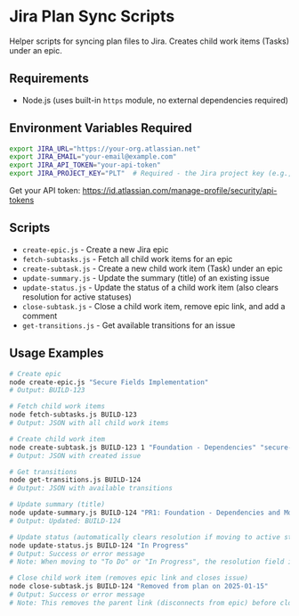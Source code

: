 # Jira Plan Sync Scripts

Helper scripts for syncing plan files to Jira. Creates child work items (Tasks) under an epic.

## Requirements

- Node.js (uses built-in `https` module, no external dependencies required)

## Environment Variables Required
```bash
export JIRA_URL="https://your-org.atlassian.net"
export JIRA_EMAIL="your-email@example.com"
export JIRA_API_TOKEN="your-api-token"
export JIRA_PROJECT_KEY="PLT"  # Required - the Jira project key (e.g., PLT, BUILD)
```

Get your API token: https://id.atlassian.com/manage-profile/security/api-tokens

## Scripts

- `create-epic.js` - Create a new Jira epic
- `fetch-subtasks.js` - Fetch all child work items for an epic
- `create-subtask.js` - Create a new child work item (Task) under an epic
- `update-summary.js` - Update the summary (title) of an existing issue
- `update-status.js` - Update the status of a child work item (also clears resolution for active statuses)
- `close-subtask.js` - Close a child work item, remove epic link, and add a comment
- `get-transitions.js` - Get available transitions for an issue

## Usage Examples
```bash
# Create epic
node create-epic.js "Secure Fields Implementation"
# Output: BUILD-123

# Fetch child work items
node fetch-subtasks.js BUILD-123
# Output: JSON with all child work items

# Create child work item
node create-subtask.js BUILD-123 1 "Foundation - Dependencies" "secure-fields"
# Output: JSON with created issue

# Get transitions
node get-transitions.js BUILD-124
# Output: JSON with available transitions

# Update summary (title)
node update-summary.js BUILD-124 "PR1: Foundation - Dependencies and MongoDB"
# Output: Updated: BUILD-124

# Update status (automatically clears resolution if moving to active state)
node update-status.js BUILD-124 "In Progress"
# Output: Success or error message
# Note: When moving to "To Do" or "In Progress", the resolution field is automatically cleared

# Close child work item (removes epic link and closes issue)
node close-subtask.js BUILD-124 "Removed from plan on 2025-01-15"
# Output: Success or error message
# Note: This removes the parent link (disconnects from epic) before closing
```
